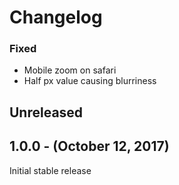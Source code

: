 Changelog
=========
### Fixed
* Mobile zoom on safari
* Half px value causing blurriness

Unreleased
----------

1.0.0 - (October 12, 2017)
------------------
Initial stable release
